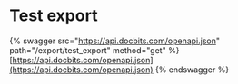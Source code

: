 # Test export

{% swagger src="https://api.docbits.com/openapi.json" path="/export/test_export" method="get" %}
[https://api.docbits.com/openapi.json](https://api.docbits.com/openapi.json)
{% endswagger %}
